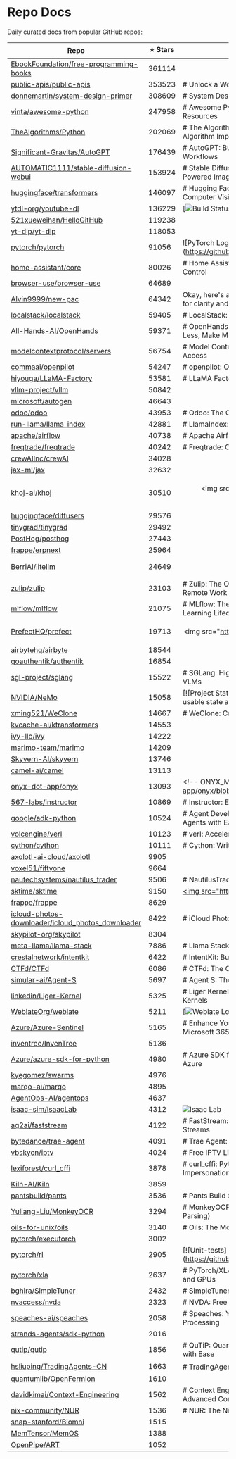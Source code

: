 # Repo Docs

Daily curated docs from popular GitHub repos:

| Repo | ⭐ Stars | Summary |
|------|--------|---------|
| [EbookFoundation/free-programming-books](docs/EbookFoundation-free-programming-books.md) | 361114 | <!-- SEO-optimized README --> |
| [public-apis/public-apis](docs/public-apis-public-apis.md) | 353523 | # Unlock a World of Free Public APIs: Your Comprehensive Guide |
| [donnemartin/system-design-primer](docs/donnemartin-system-design-primer.md) | 308609 | # System Design Primer: Your Guide to Building Scalable Systems |
| [vinta/awesome-python](docs/vinta-awesome-python.md) | 247958 | # Awesome Python: A Curated List of Python Libraries and Resources |
| [TheAlgorithms/Python](docs/TheAlgorithms-Python.md) | 202069 | # The Algorithms - Python: Your Go-To Resource for Python Algorithm Implementati |
| [Significant-Gravitas/AutoGPT](docs/Significant-Gravitas-AutoGPT.md) | 176439 | # AutoGPT: Build, Deploy, and Run AI Agents to Automate Complex Workflows |
| [AUTOMATIC1111/stable-diffusion-webui](docs/AUTOMATIC1111-stable-diffusion-webui.md) | 153924 | # Stable Diffusion Web UI: Unleash Your Creativity with AI-Powered Image Generat |
| [huggingface/transformers](docs/huggingface-transformers.md) | 146097 | # Hugging Face Transformers: State-of-the-Art Models for NLP, Computer Vision, A |
| [ytdl-org/youtube-dl](docs/ytdl-org-youtube-dl.md) | 136229 | [![Build Status](https://github.com/ytdl-org/youtube-dl/workflows/CI/badge.svg)] |
| [521xueweihan/HelloGitHub](docs/521xueweihan-HelloGitHub.md) | 119238 | <p align="center"> |
| [yt-dlp/yt-dlp](docs/yt-dlp-yt-dlp.md) | 118053 | <div align="center"> |
| [pytorch/pytorch](docs/pytorch-pytorch.md) | 91056 | ![PyTorch Logo](https://github.com/pytorch/pytorch/raw/main/docs/source/_static/ |
| [home-assistant/core](docs/home-assistant-core.md) | 80026 | # Home Assistant: Open Source Home Automation for Local Control |
| [browser-use/browser-use](docs/browser-use-browser-use.md) | 64689 | <picture> |
| [Alvin9999/new-pac](docs/Alvin9999-new-pac.md) | 64342 | Okay, here's an improved and SEO-optimized README, designed for clarity and sear |
| [localstack/localstack](docs/localstack-localstack.md) | 59405 | # LocalStack: Develop and Test AWS Applications Locally |
| [All-Hands-AI/OpenHands](docs/All-Hands-AI-OpenHands.md) | 59371 | # OpenHands: AI-Powered Software Development Agents (Code Less, Make More) |
| [modelcontextprotocol/servers](docs/modelcontextprotocol-servers.md) | 56754 | # Model Context Protocol Servers: Empowering AI with Secure Tool Access |
| [commaai/openpilot](docs/commaai-openpilot.md) | 54247 | # openpilot: Open Source Driving Automation |
| [hiyouga/LLaMA-Factory](docs/hiyouga-LLaMA-Factory.md) | 53581 | # LLaMA Factory: Fine-tune Any Large Language Model with Ease |
| [vllm-project/vllm](docs/vllm-project-vllm.md) | 50842 | <p align="center"> |
| [microsoft/autogen](docs/microsoft-autogen.md) | 46643 | <div align="center"> |
| [odoo/odoo](docs/odoo-odoo.md) | 43953 | # Odoo: The Open Source Business App Suite for Growth |
| [run-llama/llama_index](docs/run-llama-llama_index.md) | 42881 | # LlamaIndex: The Data Framework for LLM Applications 🦙 |
| [apache/airflow](docs/apache-airflow.md) | 40738 | # Apache Airflow: Automate, Schedule, and Monitor Workflows |
| [freqtrade/freqtrade](docs/freqtrade-freqtrade.md) | 40242 | # Freqtrade: Open-Source Crypto Trading Bot |
| [crewAIInc/crewAI](docs/crewAIInc-crewAI.md) | 34028 | <p align="center"> |
| [jax-ml/jax](docs/jax-ml-jax.md) | 32632 | <div align="center"> |
| [khoj-ai/khoj](docs/khoj-ai-khoj.md) | 30510 | <p align="center"><img src="https://assets.khoj.dev/khoj-logo-sideways-1200x540. |
| [huggingface/diffusers](docs/huggingface-diffusers.md) | 29576 | <p align="center"> |
| [tinygrad/tinygrad](docs/tinygrad-tinygrad.md) | 29492 | <div align="center"> |
| [PostHog/posthog](docs/PostHog-posthog.md) | 27443 | <p align="center"> |
| [frappe/erpnext](docs/frappe-erpnext.md) | 25964 | <div align="center"> |
| [BerriAI/litellm](docs/BerriAI-litellm.md) | 24649 | <h1 align="center"> |
| [zulip/zulip](docs/zulip-zulip.md) | 23103 | # Zulip: The Open-Source Team Collaboration Tool for Productive Remote Work |
| [mlflow/mlflow](docs/mlflow-mlflow.md) | 21075 | # MLflow: The Open-Source Platform for the Complete Machine Learning Lifecycle |
| [PrefectHQ/prefect](docs/PrefectHQ-prefect.md) | 19713 | <p align="center"><img src="https://github.com/PrefectHQ/prefect/assets/3407835/ |
| [airbytehq/airbyte](docs/airbytehq-airbyte.md) | 18544 | <p align="center"> |
| [goauthentik/authentik](docs/goauthentik-authentik.md) | 16854 | <p align="center"> |
| [sgl-project/sglang](docs/sgl-project-sglang.md) | 15522 | # SGLang: High-Performance Serving Framework for LLMs and VLMs |
| [NVIDIA/NeMo](docs/NVIDIA-NeMo.md) | 15058 | [![Project Status: Active -- The project has reached a stable, usable state and  |
| [xming521/WeClone](docs/xming521-WeClone.md) | 14667 | # WeClone: Create Your Digital Avatar from Chat History |
| [kvcache-ai/ktransformers](docs/kvcache-ai-ktransformers.md) | 14553 | <div align="center"> |
| [ivy-llc/ivy](docs/ivy-llc-ivy.md) | 14222 | <div style="display: block;" align="center"> |
| [marimo-team/marimo](docs/marimo-team-marimo.md) | 14209 | <p align="center"> |
| [Skyvern-AI/skyvern](docs/Skyvern-AI-skyvern.md) | 13746 | <!-- DOCTOC SKIP --> |
| [camel-ai/camel](docs/camel-ai-camel.md) | 13113 | <div align="center"> |
| [onyx-dot-app/onyx](docs/onyx-dot-app-onyx.md) | 13093 | <!-- ONYX_METADATA={"link": "https://github.com/onyx-dot-app/onyx/blob/main/READ |
| [567-labs/instructor](docs/567-labs-instructor.md) | 10869 | # Instructor: Effortlessly Extract Structured Data from LLMs |
| [google/adk-python](docs/google-adk-python.md) | 10524 | # Agent Development Kit (ADK): Build, Evaluate, and Deploy AI Agents with Ease |
| [volcengine/verl](docs/volcengine-verl.md) | 10123 | # verl: Accelerate LLM Training with Reinforcement Learning 🚀 |
| [cython/cython](docs/cython-cython.md) | 10111 | # Cython: Write C Extensions for Python with Ease |
| [axolotl-ai-cloud/axolotl](docs/axolotl-ai-cloud-axolotl.md) | 9905 | <p align="center"> |
| [voxel51/fiftyone](docs/voxel51-fiftyone.md) | 9664 | <!-- prettier-ignore --> |
| [nautechsystems/nautilus_trader](docs/nautechsystems-nautilus_trader.md) | 9506 | # NautilusTrader: High-Performance Algorithmic Trading Platform |
| [sktime/sktime](docs/sktime-sktime.md) | 9150 | <a href="https://www.sktime.net"><img src="https://github.com/sktime/sktime/blob |
| [frappe/frappe](docs/frappe-frappe.md) | 8629 | <div align="center" markdown="1"> |
| [icloud-photos-downloader/icloud_photos_downloader](docs/icloud-photos-downloader-icloud_photos_downloader.md) | 8422 | # iCloud Photos Downloader: Easily Download Your iCloud Photos |
| [skypilot-org/skypilot](docs/skypilot-org-skypilot.md) | 8304 | <p align="center"> |
| [meta-llama/llama-stack](docs/meta-llama-llama-stack.md) | 7886 | # Llama Stack: Build & Deploy Generative AI Applications with Ease |
| [crestalnetwork/intentkit](docs/crestalnetwork-intentkit.md) | 6422 | # IntentKit: Build Autonomous AI Agents with Ease |
| [CTFd/CTFd](docs/CTFd-CTFd.md) | 6086 | # CTFd: The Customizable Capture The Flag Framework |
| [simular-ai/Agent-S](docs/simular-ai-Agent-S.md) | 5697 | # Agent S: The Future of Computer Use Agents |
| [linkedin/Liger-Kernel](docs/linkedin-Liger-Kernel.md) | 5325 | # Liger Kernel: Supercharge LLM Training with Optimized Triton Kernels |
| [WeblateOrg/weblate](docs/WeblateOrg-weblate.md) | 5211 | [![Weblate Logo](https://s.weblate.org/cdn/Logo-Darktext-borders.png)](https://w |
| [Azure/Azure-Sentinel](docs/Azure-Azure-Sentinel.md) | 5165 | # Enhance Your Security Posture with Microsoft Sentinel and Microsoft 365 Defend |
| [inventree/InvenTree](docs/inventree-InvenTree.md) | 5136 | <div align="center"> |
| [Azure/azure-sdk-for-python](docs/Azure-azure-sdk-for-python.md) | 4980 | # Azure SDK for Python: Build Powerful Python Applications for Azure |
| [kyegomez/swarms](docs/kyegomez-swarms.md) | 4976 | <div align="center"> |
| [marqo-ai/marqo](docs/marqo-ai-marqo.md) | 4895 | <p align="center"> |
| [AgentOps-AI/agentops](docs/AgentOps-AI-agentops.md) | 4637 | <div align="center"> |
| [isaac-sim/IsaacLab](docs/isaac-sim-IsaacLab.md) | 4312 | ![Isaac Lab](docs/source/_static/isaaclab.jpg) |
| [ag2ai/faststream](docs/ag2ai-faststream.md) | 4122 | # FastStream: Effortlessly Build Modern Microservices with Event Streams |
| [bytedance/trae-agent](docs/bytedance-trae-agent.md) | 4091 | # Trae Agent: Your AI Assistant for Software Engineering |
| [vbskycn/iptv](docs/vbskycn-iptv.md) | 4024 | # Free IPTV Live Streaming Source - Daily Updates (IPv4/IPv6) |
| [lexiforest/curl_cffi](docs/lexiforest-curl_cffi.md) | 3878 | # curl_cffi: Python Binding for Advanced Web Scraping and Impersonation |
| [Kiln-AI/Kiln](docs/Kiln-AI-Kiln.md) | 3859 | <p align="center"> |
| [pantsbuild/pants](docs/pantsbuild-pants.md) | 3536 | # Pants Build System: Build and Scale Your Monorepo with Ease |
| [Yuliang-Liu/MonkeyOCR](docs/Yuliang-Liu-MonkeyOCR.md) | 3294 | # MonkeyOCR: Extract Insight from Documents with AI (Document Parsing) |
| [oils-for-unix/oils](docs/oils-for-unix-oils.md) | 3140 | # Oils: The Modern Shell for Unix (and Beyond!) |
| [pytorch/executorch](docs/pytorch-executorch.md) | 3002 | <div align="center"> |
| [pytorch/rl](docs/pytorch-rl.md) | 2905 | [![Unit-tests](https://github.com/pytorch/rl/actions/workflows/test-linux.yml/ba |
| [pytorch/xla](docs/pytorch-xla.md) | 2637 | # PyTorch/XLA: Accelerate Your Deep Learning with Cloud TPUs and GPUs |
| [bghira/SimpleTuner](docs/bghira-SimpleTuner.md) | 2432 | # SimpleTuner: Fine-Tune Your Diffusion Models with Ease |
| [nvaccess/nvda](docs/nvaccess-nvda.md) | 2323 | # NVDA: Free & Open-Source Screen Reader for Windows |
| [speaches-ai/speaches](docs/speaches-ai-speaches.md) | 2058 | # Speaches: Your Open-Source AI Toolkit for Speech and Audio Processing |
| [strands-agents/sdk-python](docs/strands-agents-sdk-python.md) | 2016 | <div align="center"> |
| [qutip/qutip](docs/qutip-qutip.md) | 1856 | # QuTiP: Quantum Toolbox in Python - Simulate Quantum Systems with Ease |
| [hsliuping/TradingAgents-CN](docs/hsliuping-TradingAgents-CN.md) | 1663 | # TradingAgents-CN: 中文增强版 - 基于多智能体LLM的金融交易框架 |
| [quantumlib/OpenFermion](docs/quantumlib-OpenFermion.md) | 1610 | <div align="center"> |
| [davidkimai/Context-Engineering](docs/davidkimai-Context-Engineering.md) | 1562 | # Context Engineering: Go Beyond Prompt Engineering with Advanced Context Design |
| [nix-community/NUR](docs/nix-community-NUR.md) | 1536 | # NUR: The Nix User Repository |
| [snap-stanford/Biomni](docs/snap-stanford-Biomni.md) | 1515 | <p align="center"> |
| [MemTensor/MemOS](docs/MemTensor-MemOS.md) | 1388 | <div align="center"> |
| [OpenPipe/ART](docs/OpenPipe-ART.md) | 1052 | <div align="center"> |